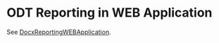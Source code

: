 # ODT Reporting in WEB Application #

See [DocxReportingWEBApplication](https://code.google.com/p/xdocreport/wiki/DocxReportingWEBApplication).